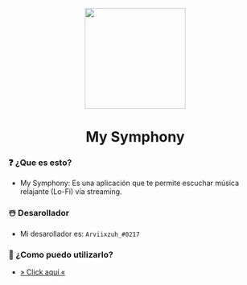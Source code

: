 <p  align="center">
<img src='https://media.discordapp.net/attachments/909121957562314803/1058850893539332176/music.png?width=473&height=473' width="200px"  height='200px'>
</p>
<h1 align="center"> My Symphony </h1>

<h3>❓ ¿Que es esto?</h3>

- My Symphony: Es una aplicación que te permite escuchar música relajante (Lo-Fi) vía streaming.

<h3>☃️ Desarollador</h3>

- Mi desarollador es:  `Arviixzuh_#0217`

<h3>🤔 ¿Como puedo utilizarlo?</h3>

- [» Click aquí «](https://arviixzuh.github.io/My-Symphony/)
